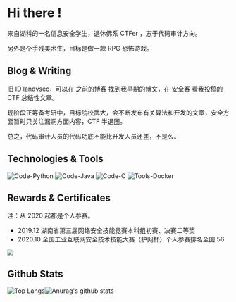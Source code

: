 # Hi there !

来自湖科的一名信息安全学生，退休佛系 CTFer ，志于代码审计方向。

另外是个手残美术生，目标是做一款 RPG 恐怖游戏。

## Blog & Writing 

旧 ID landvsec，可以在 [之前的博客](https://landvsec.top/) 找到我早期的博文，在 [安全客](https://www.anquanke.com/member/155072) 看我投稿的 CTF 总结性文章。

现阶段正筹备考研中，目标院校武大，会不断发布有关算法和开发的文章，安全方面暂时只关注漏洞方面内容，CTF 半退圈。

总之，代码审计人员的代码功底不能比开发人员还差，不是么。

## Technologies & Tools

![Code-Python](https://img.shields.io/badge/Code-Python-%234a8ec9)  ![Code-Java](https://img.shields.io/badge/Code-Java-%234a8ec9)  ![Code-C](https://img.shields.io/badge/Code-C%2B%2B-%234a8ec9)  ![Tools-Docker](https://img.shields.io/badge/Tools-Docker-%234a8ec9)

## Rewards & Certificates
注：从 2020 起都是个人参赛。
- 2019.12 湖南省第三届网络安全技能竞赛本科组初赛、决赛二等奖
- 2020.10 全国工业互联网安全技术技能大赛（护网杯）个人参赛排名全国 56

<img src="https://i.loli.net/2020/12/23/1d5X2svw3VoFrEC.png" style="zoom:80%;" />

## Github Stats

![Top Langs](https://github-readme-stats.vercel.app/api/top-langs/?username=snovving&theme=tokyonight)![Anurag's github stats](https://github-readme-stats.vercel.app/api?username=snovving&show_icons=true&theme=tokyonight)

### 

